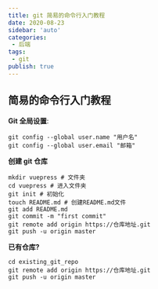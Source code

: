 ```yaml
---
title: git 简易的命令行入门教程
date: 2020-08-23
sidebar: 'auto'
categories:
 - 后端
tags:
 - git
publish: true
---
```


## 简易的命令行入门教程

**Git 全局设置**:
```shell script
git config --global user.name "用户名"
git config --global user.email "邮箱"
```

**创建 git 仓库**
```shell script
mkdir vuepress # 文件夹
cd vuepress # 进入文件夹
git init # 初始化
touch README.md # 创建README.md文件
git add README.md
git commit -m "first commit"
git remote add origin https://仓库地址.git
git push -u origin master
```

**已有仓库?**
```shell script
cd existing_git_repo
git remote add origin https://仓库地址.git
git push -u origin master
```
